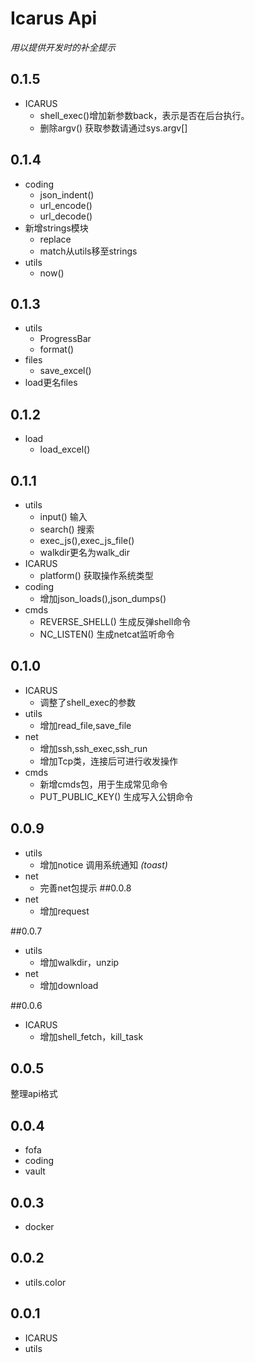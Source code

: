 # Icarus Api

_用以提供开发时的补全提示_
## 0.1.5
- ICARUS
  - shell_exec()增加新参数back，表示是否在后台执行。
  - 删除argv() 获取参数请通过sys.argv[]
## 0.1.4
- coding
  - json_indent()
  - url_encode()
  - url_decode()
- 新增strings模块
  - replace
  - match从utils移至strings
- utils
  - now()

## 0.1.3
- utils
  - ProgressBar
  - format()
- files
  - save_excel()
- load更名files

## 0.1.2
- load
  - load_excel()


## 0.1.1
- utils
  - input() 输入
  - search() 搜索
  - exec_js(),exec_js_file()
  - walkdir更名为walk_dir
- ICARUS
  - platform() 获取操作系统类型
- coding
  - 增加json_loads(),json_dumps()
- cmds
  - REVERSE_SHELL() 生成反弹shell命令
  - NC_LISTEN() 生成netcat监听命令

## 0.1.0
- ICARUS
  - 调整了shell_exec的参数
- utils
  - 增加read_file,save_file
- net
  - 增加ssh,ssh_exec,ssh_run
  - 增加Tcp类，连接后可进行收发操作
- cmds
  - 新增cmds包，用于生成常见命令
  - PUT_PUBLIC_KEY() 生成写入公钥命令
## 0.0.9
- utils
  - 增加notice 调用系统通知 _(toast)_
- net
  - 完善net包提示
##0.0.8
- net
  - 增加request

##0.0.7
- utils
  - 增加walkdir，unzip
- net
  - 增加download

##0.0.6
- ICARUS
  - 增加shell_fetch，kill_task
## 0.0.5
整理api格式

## 0.0.4
- fofa
- coding
- vault


## 0.0.3
- docker

## 0.0.2
- utils.color

## 0.0.1
- ICARUS
- utils